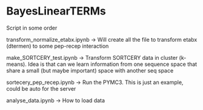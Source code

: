 # BayesLinearTERMs

Script in some order

transform_normalize_etabx.ipynb -> Will create all the file to transform etabx (dtermen) to some pep-recep interaction

make_SORTCERY_test.ipynb -> Transform SORTCERY data in cluster (k-means). Idea is that can we learn information  from one sequence space that share a small (but maybe important) space with another seq space

sortecery_pep_recep.ipynb -> Run the PYMC3. This is just an example, could be auto for the server

analyse_data.ipynb -> How to load data

